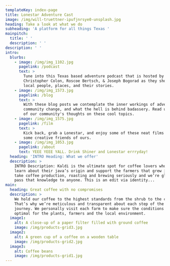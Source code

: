 ```yaml
---
templateKey: index-page
title: Lonestar Adventure Cast
image: /img/will-truettner-ipufjnrsye0-unsplash.jpg
heading: Take a look at what we do
subheading: 'A platform for all things Texas '
mainpitch:
  title: ' '
  description: ' '
description: ' '
intro:
  blurbs:
    - image: /img/img_1102.jpg
      pagelink: /podcast
      text: >
        Tune into this Texas based adventure podcast that is hosted by
        Christopher Colon, Roscoe Bertsch, & Joseph Bogorad as they showcase
        local people, places, and their stories.
    - image: /img/img_1573.jpg
      pagelink: /blog
      text: >
        With these blog posts we contemplate the inner workings of adventure,
        community change, and what the hell is behind badassery. Read up on some
        of our community's thoughts on these cool topics.
    - image: /img/img_1575.jpg
      pagelink: /film
      text: >
        Kick back, grab a Lonestar, and enjoy some of these neat films made by
        some creative friends of ours.
    - image: /img/img_1053.jpg
      pagelink: /about
      text: YEEE YEEE YALL. Drink Shiner and Lonestar errryday!
  heading: 'INTRO Heading: What we offer'
  description: >
    INTRO Description: Kaldi is the ultimate spot for coffee lovers who want to
    learn about their java’s origin and support the farmers that grew it. We
    take coffee production, roasting and brewing seriously and we’re glad to
    pass that knowledge to anyone. This is an edit via identity...
main:
  heading: Great coffee with no compromises
  description: >
    We hold our coffee to the highest standards from the shrub to the cup.
    That’s why we’re meticulous and transparent about each step of the coffee’s
    journey. We personally visit each farm to make sure the conditions are
    optimal for the plants, farmers and the local environment.
  image1:
    alt: A close-up of a paper filter filled with ground coffee
    image: /img/products-grid3.jpg
  image2:
    alt: A green cup of a coffee on a wooden table
    image: /img/products-grid2.jpg
  image3:
    alt: Coffee beans
    image: /img/products-grid1.jpg
---
```


